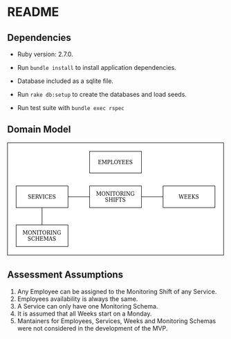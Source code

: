 # README

## Dependencies

* Ruby version: 2.7.0.

* Run `bundle install` to install application dependencies.

* Database included as a sqlite file.

* Run `rake db:setup` to create the databases and load seeds.

* Run test suite with `bundle exec rspec`

## Domain Model

![Domail Model](./public/diagram.png)

## Assessment Assumptions

1. Any Employee can be assigned to the Monitoring Shift of any Service.
2. Employees availability is always the same.
3. A Service can only have one Monitoring Schema.
4. It is assumed that all Weeks start on a Monday.
5. Mantainers for Employees, Services, Weeks and Monitoring Schemas were not considered in the development of the MVP.
